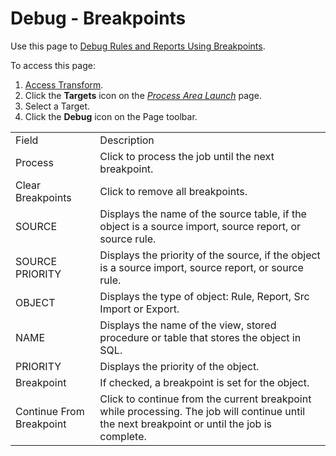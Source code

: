 # Debug - Breakpoints

<div class="use">

Use this page to [Debug Rules and Reports Using
Breakpoints](../Use_Cases/Debug_Rules_and_Reports_using_Brkpnts.htm).

</div>

To access this page:

1.  [Access Transform](../Config/Access_Transform.htm).
2.  Click the **Targets** icon on the *[Process Area
    Launch](Process_Area_Launch.htm)* page.
3.  Select a Target.
4.  Click the **Debug** icon on the Page
toolbar.

|                          |                                                                                                                                               |
| ------------------------ | --------------------------------------------------------------------------------------------------------------------------------------------- |
| Field                    | Description                                                                                                                                   |
| Process                  | Click to process the job until the next breakpoint.                                                                                           |
| Clear Breakpoints        | Click to remove all breakpoints.                                                                                                              |
| SOURCE                   | Displays the name of the source table, if the object is a source import, source report, or source rule.                                       |
| SOURCE PRIORITY          | Displays the priority of the source, if the object is a source import, source report, or source rule.                                         |
| OBJECT                   | Displays the type of object: Rule, Report, Src Import or Export.                                                                              |
| NAME                     | Displays the name of the view, stored procedure or table that stores the object in SQL.                                                       |
| PRIORITY                 | Displays the priority of the object.                                                                                                          |
| Breakpoint               | If checked, a breakpoint is set for the object.                                                                                               |
| Continue From Breakpoint | Click to continue from the current breakpoint while processing. The job will continue until the next breakpoint or until the job is complete. |
